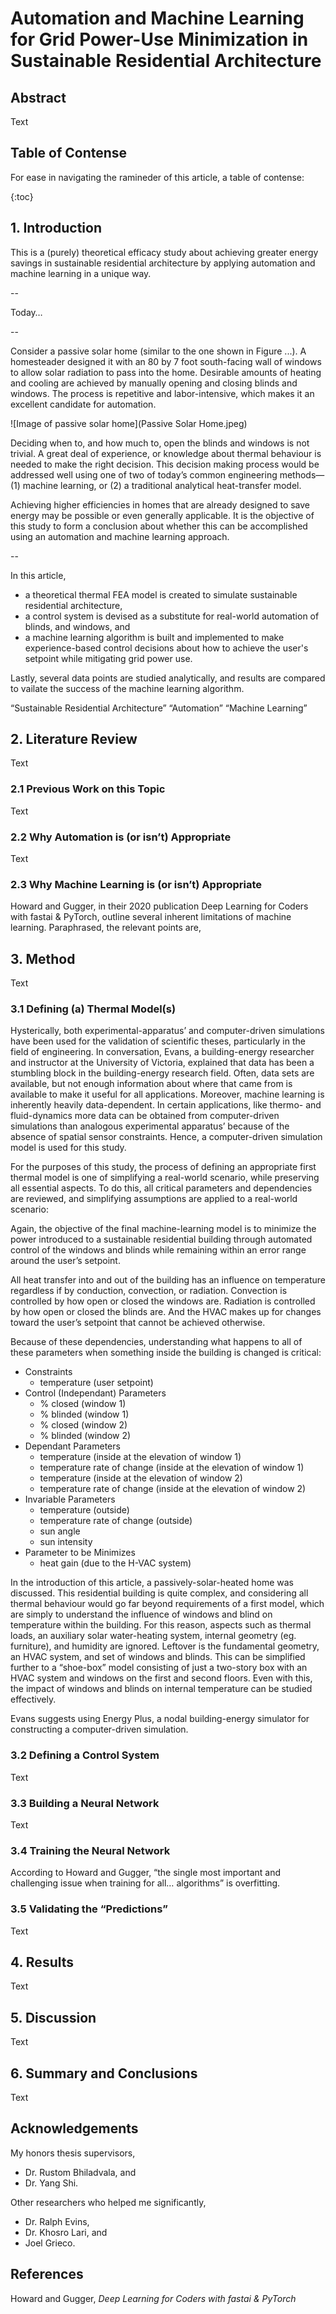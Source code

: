 # Automation and Machine Learning for Grid Power-Use Minimization in Sustainable Residential Architecture



## Abstract

Text

## Table of Contense 

For ease in navigating the ramineder of this article, a table of contense:

{:toc}

## 1. Introduction

This is a (purely) theoretical efficacy study about achieving greater energy savings in sustainable residential architecture by applying automation and machine learning in a unique way. 

--

Today…

--

Consider a passive solar home (similar to the one shown in Figure ...). A homesteader designed it with an 80 by 7 foot south-facing wall of windows to allow solar radiation to pass into the home. Desirable amounts of heating and cooling are achieved by manually opening and closing blinds and windows. The process is repetitive and labor-intensive, which makes it an excellent candidate for automation. 

![Image of passive solar home](Passive Solar Home.jpeg)

Deciding when to, and how much to, open the blinds and windows is not trivial. A great deal of experience, or knowledge about thermal behaviour is needed to make the right decision. This decision making process would be addressed well using one of two of today’s common engineering methods—(1) machine learning, or (2) a traditional analytical heat-transfer model.

Achieving higher efficiencies in homes that are already designed to save energy may be possible or even generally applicable. It is the objective of this study to form a conclusion about whether this can be accomplished using an automation and machine learning approach.

--

In this article,
- a theoretical thermal FEA model is created to simulate sustainable residential architecture,
- a control system is devised as a substitute for real-world automation of blinds, and windows, and 
- a machine learning algorithm is built and implemented to make experience-based control decisions about how to achieve the user's setpoint while mitigating grid power use.

Lastly, several data points are studied analytically, and results are compared to vailate the success of the machine learning algorithm.

“Sustainable Residential Architecture”
“Automation”
“Machine Learning”

## 2. Literature Review

Text

### 2.1 Previous Work on this Topic

Text

### 2.2 Why Automation is (or isn’t) Appropriate

Text

### 2.3 Why Machine Learning is (or isn’t) Appropriate

Howard and Gugger, in their 2020 publication Deep Learning for Coders with fastai & PyTorch, outline several inherent limitations of machine learning. Paraphrased, the relevant points are,


## 3. Method

Text

### 3.1 Defining (a) Thermal Model(s)

Hysterically, both experimental-apparatus’ and computer-driven simulations have been used for the validation of scientific theses, particularly in the field of engineering. In conversation, Evans, a building-energy researcher and instructor at the University of Victoria, explained that data has been a stumbling block in the building-energy research field. Often, data sets are available, but not enough information about where that came from is available to make it useful for all applications. Moreover, machine learning is inherently heavily data-dependent. In certain applications, like thermo- and fluid-dynamics more data can be obtained from computer-driven simulations than analogous experimental apparatus’ because of the absence of spatial sensor constraints. Hence, a computer-driven simulation model is used for this study. 

For the purposes of this study, the process of defining an appropriate first thermal model is one of simplifying a real-world scenario, while preserving all essential aspects. To do this, all critical parameters and dependencies are reviewed, and simplifying assumptions are applied to a real-world scenario:

Again, the objective of the final machine-learning model is to minimize the power introduced to a sustainable residential building through automated control of the windows and blinds while remaining within an error range around the user’s setpoint. 

All heat transfer into and out of the building has an influence on temperature regardless if by conduction, convection, or radiation. Convection is controlled by how open or closed the windows are. Radiation is controlled by how open or closed the blinds are. And the HVAC makes up for changes toward the user’s setpoint that cannot be achieved otherwise. 

Because of these dependencies, understanding what happens to all of these parameters when something inside the building is changed is critical:

- Constraints
  - temperature (user setpoint)
- Control (Independant) Parameters
  - % closed (window 1)
  - % blinded (window 1)
  - % closed (window 2)
  - % blinded (window 2) 
- Dependant Parameters
  - temperature (inside at the elevation of window 1)
  - temperature rate of change (inside at the elevation of window 1)
  - temperature (inside at the elevation of window 2)
  - temperature rate of change (inside at the elevation of window 2)
- Invariable Parameters
  - temperature (outside)
  - temperature rate of change (outside)
  - sun angle
  - sun intensity
- Parameter to be Minimizes
  - heat gain (due to the H-VAC system)
 
In the introduction of this article, a passively-solar-heated home was discussed. This residential building is quite complex, and considering all thermal behaviour would go far beyond requirements of a first model, which are simply to understand the influence of windows and blind on temperature within the building. For this reason, aspects such as thermal loads, an auxiliary solar water-heating system, internal geometry (eg. furniture), and humidity are ignored. Leftover is the fundamental geometry, an HVAC system, and set of windows and blinds. This can be simplified further to a “shoe-box” model consisting of just a two-story box with an HVAC system and windows on the first and second floors. Even with this, the impact of windows and blinds on internal temperature can be studied effectively.
 
Evans suggests using Energy Plus, a nodal building-energy simulator for constructing a computer-driven simulation.


### 3.2 Defining a Control System

Text

### 3.3 Building a Neural Network

Text

### 3.4 Training the Neural Network

According to Howard and Gugger, “the single most important and challenging issue when training for all… algorithms” is overfitting.

### 3.5 Validating the “Predictions”

Text

## 4. Results

Text

## 5. Discussion

Text

## 6. Summary and Conclusions

Text

## Acknowledgements

My honors thesis supervisors, 
- Dr. Rustom Bhiladvala, and 
- Dr. Yang Shi.

Other researchers who helped me significantly, 
- Dr. Ralph Evins,
- Dr. Khosro Lari, and
- Joel Grieco.



## References

Howard and Gugger, *Deep Learning for Coders with fastai & PyTorch*


[^1]: This is the footnote.
